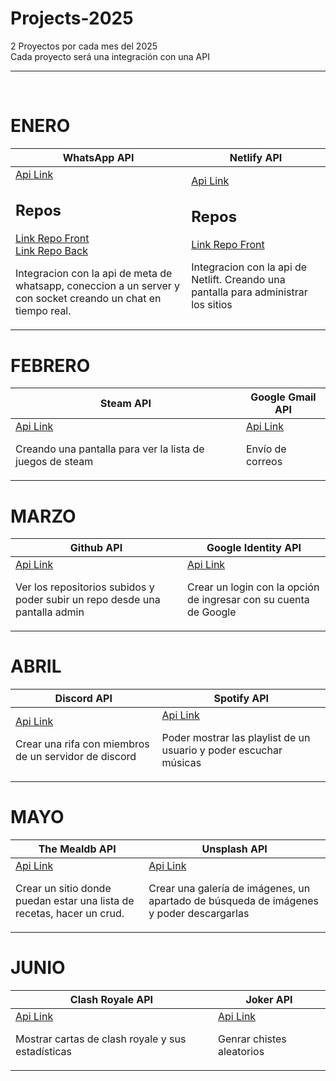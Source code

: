 # Projects-2025

2 Proyectos por cada mes del 2025 <br>
Cada proyecto será una integración con una API

<hr>
<br>

# ENERO
<table>
    <thead>
        <tr>
            <th> WhatsApp API </th>
            <th> Netlify API </th>
        </tr>
    </thead>
    <tbody>
        <tr>
            <td>
                <a href="https://developers.facebook.com/apps"> Api Link </a>
                <h2>Repos</h2>
                <a href="https://github.com/miguel-124C/whatsApp-Chat-Front"> Link Repo Front </a>
                <br>
                <a href="https://github.com/miguel-124C/whatsApp-Chat-Back"> Link Repo Back </a>
                <p>
                    Integracion con la api de meta de whatsapp, coneccion a un server y con socket
                    creando un chat en tiempo real.
                </p>
            </td>
            <td>
                <a href="https://docs.netlify.com/api/get-started/"> Api Link </a>
                <h2>Repos</h2>
                <a href="https://github.com/miguel-124C/front-netlify-api"> Link Repo Front </a>
                <br>
                <p>
                    Integracion con la api de Netlift. Creando una pantalla para administrar los sitios
                </p>
            </td>
        </tr>
    </tbody>
</table>

# FEBRERO
<table>
    <thead>
        <tr>
            <th> Steam API </th>
            <th> Google Gmail API </th>
        </tr>
    </thead>
    <tbody>
        <tr>
            <td>
                <a href="https://steamcommunity.com/dev?l=spanish"> Api Link </a>
                <p>
                    Creando una pantalla para ver la lista de juegos de steam
                </p>
            </td>
            <td>
                <a href="https://developers.google.com/workspace?hl=es-419"> Api Link </a>
                <p>
                    Envío de correos
                </p>
            </td>
        </tr>
    </tbody>
</table>


# MARZO
<table>
    <thead>
        <tr>
            <th> Github API </th>
            <th> Google Identity API </th>
        </tr>
    </thead>
    <tbody>
        <tr>
            <td>
                <a href="https://developer.spotify.com/documentation/web-api"> Api Link </a>
                <p>
                    Ver los repositorios subidos y poder subir un repo desde una pantalla admin
                </p>
            </td>
            <td>
                <a href="https://developers.google.com/identity?hl=es-419"> Api Link </a>
                <p>
                    Crear un login con la opción de ingresar con su cuenta de Google
                </p>
            </td>
        </tr>
    </tbody>
</table>



# ABRIL
<table>
    <thead>
        <tr>
            <th> Discord API </th>
            <th> Spotify API </th>
        </tr>
    </thead>
    <tbody>
        <tr>
            <td>
                <a href="https://discord.com/developers/applications"> Api Link </a>
                <p>
                    Crear una rifa con miembros de un servidor de discord
                </p>
            </td>
            <td>
                <a href="https://developer.spotify.com/documentation/web-api"> Api Link </a>
                <p>
                    Poder mostrar las playlist de un usuario y poder escuchar músicas
                </p>
            </td>
        </tr>
    </tbody>
</table>



# MAYO
<table>
    <thead>
        <tr>
            <th> The Mealdb API </th>
            <th> Unsplash API </th>
        </tr>
    </thead>
    <tbody>
        <tr>
            <td>
                <a href="https://www.themealdb.com"> Api Link </a>
                <p>
                    Crear un sitio donde puedan estar una lista de recetas, hacer un crud.
                </p>
            </td>
            <td>
                <a href="https://unsplash.com/developers"> Api Link </a>
                <p>
                    Crear una galería de imágenes, un apartado de búsqueda de imágenes y poder descargarlas
                </p>
            </td>
        </tr>
    </tbody>
</table>


# JUNIO
<table>
    <thead>
        <tr>
            <th> Clash Royale API </th>
            <th> Joker API </th>
        </tr>
    </thead>
    <tbody>
        <tr>
            <td>
                <a href="https://developer.clashroyale.com/#/"> Api Link </a>
                <p>
                    Mostrar cartas de clash royale y sus estadísticas
                </p>
            </td>
            <td>
                <a href="https://sv443.net/jokeapi/v2/?ref=apilist.fun"> Api Link </a>
                <p>
                    Genrar chistes aleatorios
                </p>
            </td>
        </tr>
    </tbody>
</table>
